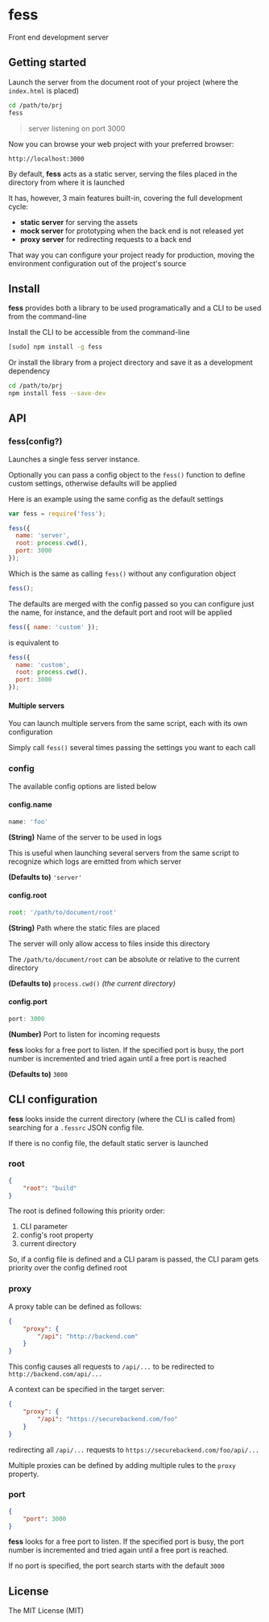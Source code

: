 fess
====

Front end development server

Getting started
---------------

Launch the server from the document root of your project (where the `index.html`
is placed)

```sh
cd /path/to/prj
fess
```

>   server listening on port 3000

Now you can browse your web project with your preferred browser:

    http://localhost:3000

By default, **fess** acts as a static server, serving the files placed in the
directory from where it is launched

It has, however, 3 main features built-in, covering the full development cycle:

*   **static server** for serving the assets
*   **mock server** for prototyping when the back end is not released yet
*   **proxy server** for redirecting requests to a back end

That way you can configure your project ready for production, moving the
environment configuration out of the project's source

Install
-------

**fess** provides both a library to be used programatically and a CLI to be
used from the command-line

Install the CLI to be accessible from the command-line

```sh
[sudo] npm install -g fess
```

Or install the library from a project directory and save it as a development
dependency

```sh
cd /path/to/prj
npm install fess --save-dev
```

API
---

### fess(config?)

Launches a single fess server instance.

Optionally you can pass a config object to the `fess()` function to define
custom settings, otherwise defaults will be applied

Here is an example using the same config as the default settings

```js
var fess = require('fess');

fess({
  name: 'server',
  root: process.cwd(),
  port: 3000
});
```

Which is the same as calling `fess()` without any configuration object

```js
fess();
```

The defaults are merged with the config passed so you can configure just the
name, for instance, and the default port and root will be applied

```js
fess({ name: 'custom' });
```

is equivalent to

```js
fess({
  name: 'custom',
  root: process.cwd(),
  port: 3000
});
```

#### Multiple servers

You can launch multiple servers from the same script, each with its own
configuration

Simply call `fess()` several times passing the settings you want to each call

### config

The available config options are listed below

#### config.name

```js
name: 'foo'
```

**(String)** Name of the server to be used in logs

This is useful when launching several servers from the same script to
recognize which logs are emitted from which server

**(Defaults to)** `'server'`

#### config.root

```js
root: '/path/to/document/root'
```

**(String)** Path where the static files are placed

The server will only allow access to files inside this directory

The `/path/to/document/root` can be absolute or relative to the current
directory

**(Defaults to)** `process.cwd()` _(the current directory)_

#### config.port

```js
port: 3000
```

**(Number)** Port to listen for incoming requests

**fess** looks for a free port to listen. If the specified port is busy, the
port number is incremented and tried again until a free port is reached

**(Defaults to)** `3000`

CLI configuration
-----------------

**fess** looks inside the current directory (where the CLI is called from)
searching for a `.fessrc` JSON config file.

If there is no config file, the default static server is launched

### root

```json
{
    "root": "build"
}
```

The root is defined following this priority order:

1.  CLI parameter
2.  config's root property
3.  current directory

So, if a config file is defined and a CLI param is passed, the CLI param gets
priority over the config defined root

### proxy

A proxy table can be defined as follows:

```json
{
    "proxy": {
        "/api": "http://backend.com"
    }
}
```

This config causes all requests to `/api/...` to be redirected to
`http://backend.com/api/...`

A context can be specified in the target server:

```json
{
    "proxy": {
        "/api": "https://securebackend.com/foo"
    }
}
```

redirecting all `/api/...` requests to `https://securebackend.com/foo/api/...`

Multiple proxies can be defined by adding multiple rules to the `proxy`
property.

### port

```json
{
    "port": 3000
}
```

**fess** looks for a free port to listen. If the specified port is busy, the
port number is incremented and tried again until a free port is reached.

If no port is specified, the port search starts with the default `3000`

License
-------

The MIT License (MIT)
